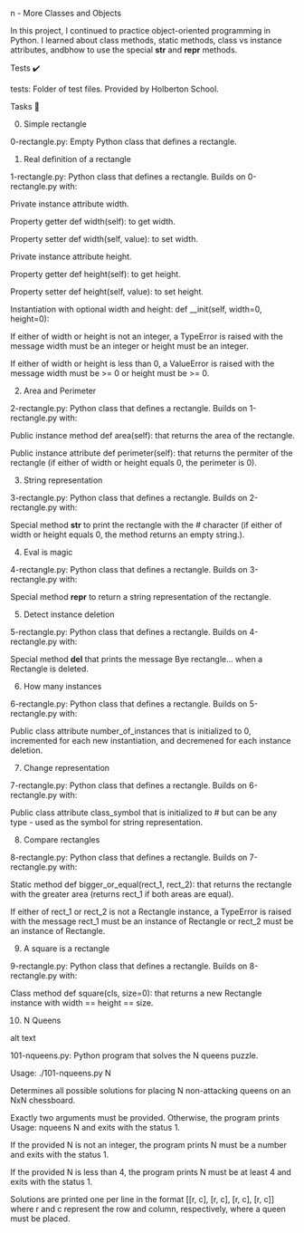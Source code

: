 n - More Classes and Objects



In this project, I continued to practice object-oriented programming in Python. I learned about class methods, static methods, class vs instance attributes, andbhow to use the special __str__ and __repr__ methods.



Tests ✔️

tests: Folder of test files. Provided by Holberton School.

Tasks 📃

0. Simple rectangle



0-rectangle.py: Empty Python class that defines a rectangle.

1. Real definition of a rectangle



1-rectangle.py: Python class that defines a rectangle. Builds on 0-rectangle.py with:

Private instance attribute width.

Property getter def width(self): to get width.

Property setter def width(self, value): to set width.

Private instance attribute height.

Property getter def height(self): to get height.

Property setter def height(self, value): to set height.

Instantiation with optional width and height: def __init(self,   width=0, height=0):

If either of width or height is not an integer, a TypeError is raised with the message width must be an integer or height must be an integer.

If either of width or height is less than 0, a ValueError is raised with the message width must be >= 0 or height must be >= 0.

2. Area and Perimeter



2-rectangle.py: Python class that defines a rectangle. Builds on 1-rectangle.py with:

Public instance method def area(self): that returns the area of the rectangle.

Public instance attribute def perimeter(self): that returns the permiter of the rectangle (if either of width or height equals 0, the perimeter is 0).

3. String representation



3-rectangle.py: Python class that defines a rectangle. Builds on 2-rectangle.py with:

Special method __str__ to print the rectangle with the # character (if either of width or height equals 0, the method returns an empty string.).

4. Eval is magic



4-rectangle.py: Python class that defines a rectangle. Builds on 3-rectangle.py with:

Special method __repr__ to return a string representation of the rectangle.

5. Detect instance deletion



5-rectangle.py: Python class that defines a rectangle. Builds on 4-rectangle.py with:

Special method __del__ that prints the message Bye rectangle... when a Rectangle is deleted.

6. How many instances



6-rectangle.py: Python class that defines a rectangle. Builds on 5-rectangle.py with:

Public class attribute number_of_instances that is initialized to 0, incremented for each new instantiation, and decremened for each instance deletion.

7. Change representation



7-rectangle.py: Python class that defines a rectangle. Builds on 6-rectangle.py with:

Public class attribute class_symbol that is initialized to # but can be any type - used as the symbol for string representation.

8. Compare rectangles



8-rectangle.py: Python class that defines a rectangle. Builds on 7-rectangle.py with:

Static method def bigger_or_equal(rect_1, rect_2): that returns the rectangle with the greater area (returns rect_1 if both areas are equal).

If either of rect_1 or rect_2 is not a Rectangle instance, a TypeError is raised with the message rect_1 must be an instance of Rectangle or rect_2 must be an instance of Rectangle.

9. A square is a rectangle



9-rectangle.py: Python class that defines a rectangle. Builds on 8-rectangle.py with:

Class method def square(cls, size=0): that returns a new Rectangle instance with width == height == size.

10. N Queens



alt text



101-nqueens.py: Python program that solves the N queens puzzle.

Usage: ./101-nqueens.py N

Determines all possible solutions for placing N non-attacking queens on an NxN chessboard.

Exactly two arguments must be provided. Otherwise, the program prints Usage: nqueens N and exits with the status 1.

If the provided N is not an integer, the program prints N must be a number and exits with the status 1.

If the provided N is less than 4, the program prints N must be at least 4 and exits with the status 1.

Solutions are printed one per line in the format [[r, c], [r, c], [r, c], [r, c]] where r and c represent the row and column, respectively, where a queen must be placed.
